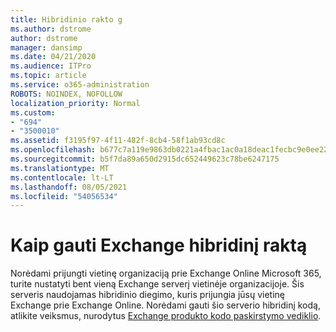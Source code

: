 ```yaml
---
title: Hibridinio rakto g
ms.author: dstrome
author: dstrome
manager: dansimp
ms.date: 04/21/2020
ms.audience: ITPro
ms.topic: article
ms.service: o365-administration
ROBOTS: NOINDEX, NOFOLLOW
localization_priority: Normal
ms.custom:
- "694"
- "3500010"
ms.assetid: f3195f97-4f11-482f-8cb4-58f1ab93cd8c
ms.openlocfilehash: b677c7a119e9863db0221a4fbac1ac0a18deac1fecbc9e0ee22333d97144bc3d
ms.sourcegitcommit: b5f7da89a650d2915dc652449623c78be6247175
ms.translationtype: MT
ms.contentlocale: lt-LT
ms.lasthandoff: 08/05/2021
ms.locfileid: "54056534"
---
```

# <a name="getting-an-exchange-hybrid-key"></a>Kaip gauti Exchange hibridinį raktą

Norėdami prijungti vietinę organizaciją prie Exchange Online Microsoft 365, turite nustatyti bent vieną Exchange serverį vietinėje organizacijoje. Šis serveris naudojamas hibridinio diegimo, kuris prijungia jūsų vietinę Exchange prie Exchange Online. Norėdami gauti šio serverio hibridinį kodą, atlikite veiksmus, nurodytus [Exchange produkto kodo paskirstymo vediklio](https://aka.ms/hybridkey).
  